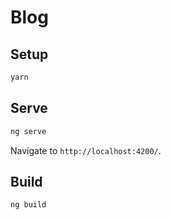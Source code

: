 # Blog

## Setup

```sh
yarn
```

## Serve

```sh
ng serve
```

Navigate to `http://localhost:4200/`.

## Build

```sh
ng build
```
